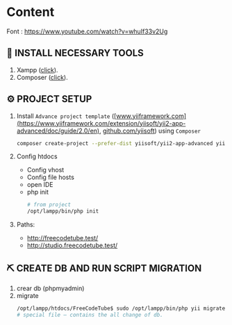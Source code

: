 # Content

Font : https://www.youtube.com/watch?v=whuIf33v2Ug

## :rocket: INSTALL NECESSARY TOOLS

1) Xampp ([click](https://www.apachefriends.org/index.html)).
2) Composer ([click](https://getcomposer.org/download/)).

## :gear: PROJECT SETUP

1) Install `Advance project template` ([www.yiiframework.com](https://www.yiiframework.com/extension/yiisoft/yii2-app-advanced/doc/guide/2.0/en), [github.com/yiisoft](https://github.com/yiisoft/yii2-app-advanced/blob/master/docs/guide/README.md)) using  `Composer`
    ```bash
    composer create-project --prefer-dist yiisoft/yii2-app-advanced yii-application
    ```

2) Config htdocs
    - Config vhost
    - Config file hosts
    - open IDE
    - php init
        ```bash
        # from project
        /opt/lampp/bin/php init
        ```
3) Paths:
    - http://freecodetube.test/ 
    - http://studio.freecodetube.test/

## :pick: CREATE DB AND RUN SCRIPT MIGRATION
1) crear db (phpmyadmin)
2) migrate
    ```bash
    /opt/lampp/htdocs/FreeCodeTube$ sudo /opt/lampp/bin/php yii migrate
    # special file – contains the all change of db.
    ```

